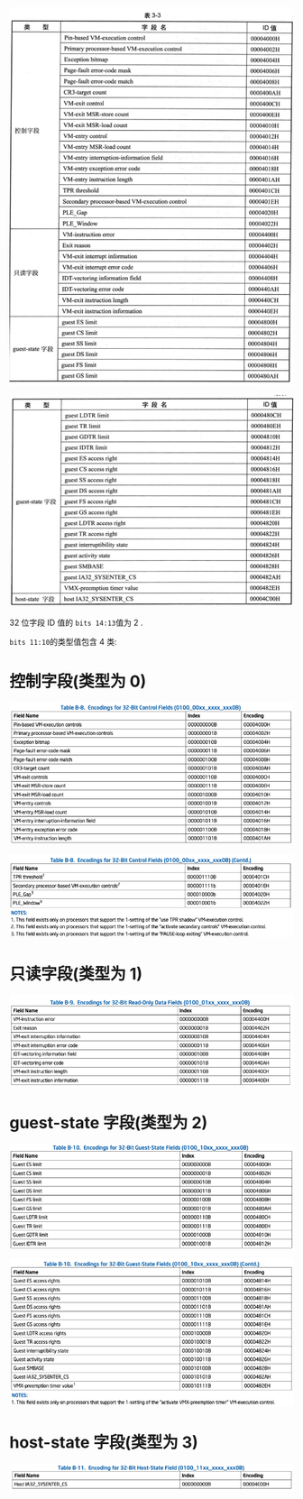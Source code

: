 
![2020-03-02-14-17-54.png](./images/2020-03-02-14-17-54.png)

![2020-03-02-14-21-08.png](./images/2020-03-02-14-21-08.png)

32 位字段 ID 值的 `bits 14:13`值为 2 .

`bits 11:10`的类型值包含 4 类:

# 控制字段(类型为 0)

![2021-04-08-22-08-00.png](./images/2021-04-08-22-08-00.png)

![2021-04-08-22-08-09.png](./images/2021-04-08-22-08-09.png)

# 只读字段(类型为 1)

![2021-04-08-22-11-12.png](./images/2021-04-08-22-11-12.png)

# guest-state 字段(类型为 2)

![2021-04-08-22-11-27.png](./images/2021-04-08-22-11-27.png)

![2021-04-08-22-11-51.png](./images/2021-04-08-22-11-51.png)

# host-state 字段(类型为 3) 

![2021-04-08-22-11-59.png](./images/2021-04-08-22-11-59.png)